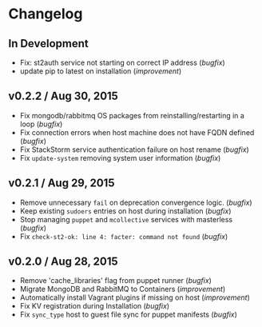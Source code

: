 # Changelog

## In Development
* Fix: st2auth service not starting on correct IP address (*bugfix*)
* update pip to latest on installation (*improvement*)

## v0.2.2 / Aug 30, 2015
* Fix mongodb/rabbitmq OS packages from reinstalling/restarting in a loop (*bugfix*)
* Fix connection errors when host machine does not have FQDN defined (*bugfix*)
* Fix StackStorm service authentication failure on host rename (*bugfix*)
* Fix `update-system` removing system user information (*bugfix*)

## v0.2.1 / Aug 29, 2015
* Remove unnecessary `fail` on deprecation convergence logic. (*bugfix*)
* Keep existing `sudoers` entries on host during installation (*bugfix*)
* Stop managing `puppet` and `mcollective` services with masterless (*bugfix*)
* Fix `check-st2-ok: line 4: facter: command not found` (*bugfix*)

## v0.2.0 / Aug 28, 2015

* Remove 'cache_libraries' flag from puppet runner (*bugfix*)
* Migrate MongoDB and RabbitMQ to Containers (*improvement*)
* Automatically install Vagrant plugins if missing on host (*improvement*)
* Fix KV registration during Installation (*bugfix*)
* Fix `sync_type` host to guest file sync for puppet manifests (*bugfix*)
